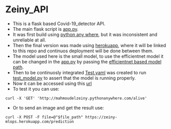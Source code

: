 # Zeiny_API
- This is a flask based Covid-19_detector API.
- The main flask script is [app.py](app.py).
- It was first build using [python any where](https://www.pythonanywhere.com/), but it was inconsistent and unreliable at all.
- Then the final version was made using [herokuapp](https://dashboard.heroku.com/apps), where it will be linked to this repo and continuos deployment will be done between them.
- The model used here is the small model, to use the efficientnet model it can be changed in the [app.py](app.py) by passing the [efficientnet based model path](models/model_efficientnet.h5).
- Then to be continuosly integrated [Test.yaml](.github/workflows/Test_CI.yaml) was created to run [test_model.py](test/test_model.py) to assert that the model is running properly.
- Now it can be accessed using this [url](https://zeiny-mlops.herokuapp.com/)
- To test it you can use:
```
curl -X 'GET' 'http://mahmoudelzeiny.pythonanywhere.com/alive'
```
- Or to send an image and get the result use:
```
curl -X POST -F file=@"$file_path" https://zeiny-mlops.herokuapp.com/prediction
```
